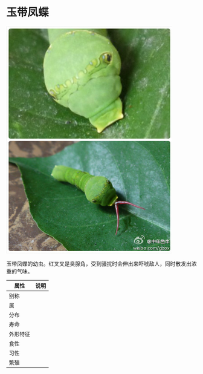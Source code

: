 # 玉带凤蝶

![](01.jpg)

玉带凤蝶的幼虫。红叉叉是臭腺角，受到骚扰时会伸出来吓唬敌人，同时散发出浓重的气味。

|属性|说明|
| ---- | ---- |
| 别称||
| 属||
| 分布||
| 寿命||
| 外形特征||
| 食性||
| 习性||
| 繁殖||

